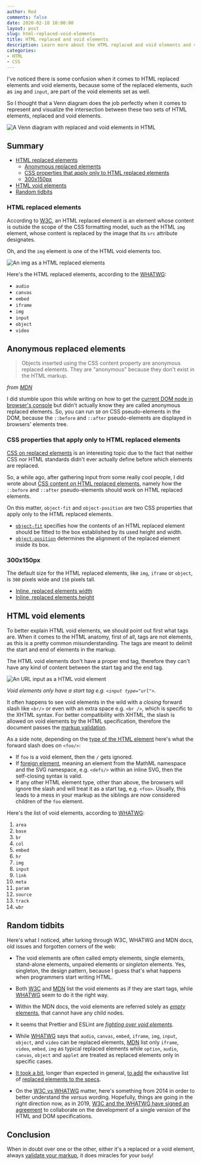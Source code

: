 ```yaml
---
author: Red
comments: false
date: 2020-02-10 10:00:00
layout: post
slug: html-replaced-void-elements
title: HTML replaced and void elements
description: Learn more about the HTML replaced and void elements and visualize the intersection of these two HTML elements sets using a Venn diagram.
categories:
- HTML
- CSS
---
```


I've noticed there is some confusion when it comes to HTML replaced elements and void elements, because some of the replaced elements, such as `img` and `input`, are part of the void elements set as well.

So I thought that a Venn diagram does the job perfectly when it comes to represent and visualize the intersection between these two sets of HTML elements, replaced and void elements.

![A Venn diagram with replaced and void elements in HTML](/dist/uploads/2020/02/html-replaced-void-elements-venn.png)

<!-- more -->

## Summary
- [HTML replaced elements](#html-replaced-elements)
  - [Anonymous replaced elements](#anonymous-replaced-elements)
  - [CSS properties that apply only to HTML replaced elements](#css-properties-that-apply-only-to-html-replaced-elements)
  - [300x150px](#300x150px)
- [HTML void elements](#html-void-elements)
- [Random tidbits](#random-tidbits)

### HTML replaced elements

According to [W3C](https://drafts.csswg.org/css-display/#replaced-element), an HTML replaced element is an element whose content is outside the scope of the CSS formatting model, such as the HTML `img` element, whose content is replaced by the image that its `src` attribute designates.

Oh, and the `img` element is one of the HTML void elements too.

![An img as a HTML replaced elements](/dist/uploads/2020/02/html-img-replaced-element.png)

Here's the HTML replaced elements, according to the [WHATWG](https://html.spec.whatwg.org/multipage/rendering.html#replaced-elements):

- `audio`
- `canvas`
- `embed`
- `iframe`
- `img`
- `input`
- `object`
- `video`

## Anonymous replaced elements

> Objects inserted using the CSS content property are anonymous replaced elements. They are "anonymous" because they don't exist in the HTML markup.

*from [MDN](https://developer.mozilla.org/en-US/docs/Web/CSS/Replaced_element)*

I did stumble upon this while writing on how to get the [current DOM node in browser's console](/current-dom-node-console/#0-on-css-pseudo-elements-in-the-dom) but didn't actually know they are called anonymous replaced elements. So, you can run `$0` on CSS pseudo-elements in the DOM, because the `::before` and `::after` pseudo-elements are displayed in browsers' elements tree.

### CSS properties that apply only to HTML replaced elements

[CSS on replaced elements](/css-generated-content-replaced-elements/) is an interesting topic due to the fact that neither CSS nor HTML standards didn't ever actually define before which elements are replaced.

So, a while ago, after gathering input from some really cool people, I did wrote about [CSS content on HTML replaced elements](/css-generated-content-replaced-elements/), namely how the `::before` and `::after` pseudo-elements should work on HTML replaced elements.

On this matter, `object-fit` and `object-position` are two CSS properties that apply only to the HTML replaced elements.

- [`object-fit`](https://developer.mozilla.org/en-US/docs/Web/CSS/object-fit) specifies how the contents of an HTML replaced element should be fitted to the box established by its used height and width.
- [`object-position`](https://developer.mozilla.org/en-US/docs/Web/CSS/object-position) determines the alignment of the replaced element inside its box.

### 300x150px

The default size for the HTML replaced elements, like `img`, `iframe` or `object`, is `300` pixels wide and `150` pixels tall.

- [Inline, replaced elements width](https://www.w3.org/TR/CSS22/visudet.html#inline-replaced-width)
- [Inline, replaced elements height](https://www.w3.org/TR/CSS22/visudet.html#inline-replaced-height)

## HTML void elements

To better explain HTML void elements, we should point out first what tags are. When it comes to the HTML anatomy, first of all, tags are not elements, as this is a pretty common misunderstanding. The tags are meant to delimit the start and end of elements in the markup.

The HTML void elements don't have a proper end tag, therefore they can't have any kind of content between the start tag and the end tag.

![An URL input as a HTML void element](/dist/uploads/2020/02/html-input-void-element.png)

*Void elements only have a start tag e.g. `<input type="url">`.*

It often happens to see void elements in the wild with a *closing* forward slash like `<br/>` or even with an extra space e.g. `<br />`, which is specific to the XHTML syntax. For better compatibility with XHTML, the slash is allowed on void elements by the HTML specification, therefore the document passes the [markup validation](https://validator.w3.org/).

As a side note, depending on the [type of the HTML element](https://html.spec.whatwg.org/multipage/syntax.html#elements-2) here's what the forward slash does on `<foo/>`:

- If `foo` is a void element, then the `/` gets ignored.
- If [foreign element](https://html.spec.whatwg.org/multipage/syntax.html#foreign-elements), meaning an element from the MathML namespace and the SVG namespace, e.g. `<defs/>` within an inline SVG, then the self-closing syntax is valid.
- If any other HTML element type, other than above, the browsers will ignore the slash and will treat it as a start tag, e.g. `<foo>`. Usually, this leads to a mess in your markup as the siblings are now considered children of the `foo` element.

Here's the list of void elements, according to [WHATWG](https://html.spec.whatwg.org/multipage/syntax.html#elements-2):

1. `area`
2. `base`
3. `br`
4. `col`
5. `embed`
6. `hr`
7. `img`
8. `input`
9. `link`
10. `meta`
11. `param`
12. `source`
13. `track`
14. `wbr`

## Random tidbits

Here's what I noticed, after lurking through W3C, WHATWG and MDN docs, old issues and forgotten corners of the web:

- The void elements are often called empty elements, single elements, stand-alone elements, unpaired elements or *singleton* elements. Yes, singleton, the design pattern, because I guess that's what happens when programmers start writing HTML.

- Both [W3C](https://www.w3.org/TR/html52/syntax.html#void-elements) and [MDN](https://developer.mozilla.org/en-US/docs/Glossary/Empty_element) list the void elements as if they are start tags, while [WHATWG](https://html.spec.whatwg.org/multipage/syntax.html#void-elements) seem to do it the right way.

- Within the MDN docs, the void elements are referred solely as [*empty* elements](https://developer.mozilla.org/en-US/docs/Glossary/Empty_element), that cannot have any child nodes.

- It seems that Prettier and ESLint are [*fighting over void elements*](https://github.com/prettier/prettier/issues/5246#issuecomment-565585320).

- While [WHATWG](https://html.spec.whatwg.org/multipage/rendering.html#replaced-elements) says that `audio`, `canvas`, `embed`, `iframe`, `img`, `input`, `object`, and `video` can be replaced elements, [MDN](https://developer.mozilla.org/en-US/docs/Web/CSS/Replaced_element) list only `iframe`, `video`, `embed`, `img` as typical replaced elements while `option`, `audio`, `canvas`, `object` and `applet` are treated as replaced elements only in specific cases.

- [It took a bit](https://www.w3.org/Bugs/Public/show_bug.cgi?id=28904), longer than expected in general, [to add](https://github.com/whatwg/html/pull/2857) the exhaustive list of [replaced elements to the specs](https://html.spec.whatwg.org/multipage/rendering.html#replaced-elements).

- On the [W3C vs WHATWG](https://lists.w3.org/Archives/Public/www-archive/2014Apr/0034.html) matter, here's something from 2014 in order to better understand the *versus* wording. Hopefully, things are going in the right direction now, as in 2019, [W3C and the WHATWG have signed an agreement](https://www.w3.org/blog/2019/05/w3c-and-whatwg-to-work-together-to-advance-the-open-web-platform/) to collaborate on the development of a single version of the HTML and DOM specifications.

## Conclusion
When in doubt over one or the other, either it's a replaced or a void element, always [validate your markup](https://validator.w3.org/nu/), it does miracles for your `body`!